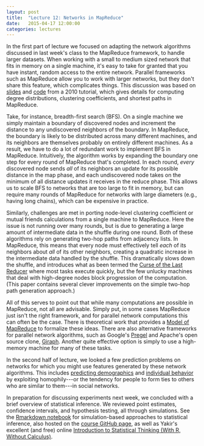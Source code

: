 ```yaml
---
layout: post
title:  "Lecture 12: Networks in MapReduce"
date:   2015-04-17 12:00:00
categories: lectures
---
```


In the first part of lecture we focused on adapting the network algorithms discussed in last week's class to the MapReduce framework, to handle larger datasets.
When working with a small to medium sized network that fits in memory on a single machine, it's easy to take for granted that you have instant, random access to the entire network.
Parallel frameworks such as MapReduce allow you to work with larger networks, but they don't share this feature, which complicates things.
This discussion was based on [slides](http://www.slideshare.net/jakehofman/largescale-social-media-analysis-with-hadoop/70) and [code](https://github.com/jhofman/icwsm2010_tutorial) from a 2010 tutorial, which gives details for computing degree distributions, clustering coefficients, and shortest paths in MapReduce.

Take, for instance, breadth-first search (BFS).
On a single machine we simply maintain a boundary of discovered nodes and increment the distance to any undiscovered neighbors of the boundary.
In MapReduce, the boundary is likely to be distributed across many different machines, and its neighbors are themselves probably on entirely different machines.
As a result, we have to do a lot of redundant work to implement BFS in MapReduce.
Intuitively, the algorithm works by expanding the boundary one step for every round of MapReduce that's completed.
In each round, _every_ discovered node sends _all_ of its neighbors an update for its possible distance in the map phase, and each undiscovered node takes on the minimum of all distance updates it receives in the reduce phase.
This allows us to scale BFS to networks that are too large to fit in memory, but can require many rounds of MapReduce for networks with large diameters (e.g., having long chains), which can be expensive in practice.

Similarly, challenges are met in porting node-level clustering coefficient or mutual friends calculations from a single machine to MapReduce.
Here the issue is not running over many rounds, but is due to generating a large amount of intermediate data in the shuffle during one round.
Both of these algorithms rely on generating two-hop paths from adjacency lists.
In MapReduce, this means that every node must effectively tell _each_ of its neighbors about _all_ of its other neighbors, creating a quadratic increase in the intermediate data handled by the shuffle.
This dramatically slows down the shuffle, and introduces what as been termed the [Curse of the Last Reducer](http://theory.stanford.edu/~sergei/papers/www11-triangles.pdf) where most tasks execute quickly, but the few unlucky machines that deal with high-degree nodes block progression of the computation.
(This paper contains several clever improvements on the simple two-hop path generation approach.)

All of this serves to point out that while many computations are possible in MapReduce, not all are advisable.
Simply put, in some cases MapReduce just isn't the right framework, and for parallel network computations this can often be the case.
There is theoretical work that provides a [Model of MapReduce](http://theory.stanford.edu/~sergei/papers/soda10-mrc.pdf) to formalize these ideas.
There are also alternative frameworks for parallel network algorithms, such as Google's [Pregel](http://kowshik.github.io/JPregel/pregel_paper.pdf) and Apache's open source clone, [Giraph](http://giraph.apache.org).
Another quite effective option is simply to use a high-memory machine for many of these tasks.

In the second half of lecture, we looked a few prediction problems on networks for which you might use features generated by these network algorithms.
This includes [predicting demographics](https://5harad.com/papers/birds.pdf) and [individual behavior](http://www.wwwconference.org/proceedings/www2010/www/p301.pdf) by exploiting homophily---or the tendency for people to form ties to others who are similar to them---in social networks.

In preparation for discussing experiments next week, we concluded with a brief overview of statistical inference.
We reviewed point estimates, confidence intervals, and hypothesis testing, all through simulations.
See the [Rmarkdown notebook](http://rpubs.com/jhofman/statistical_inference) for simulation-based approaches to statistical inference, also hosted on the [course GitHub page](https://github.com/jhofman/msd2015/tree/master/lectures/lecture_12), as well as Yakir's excellent (and free) online [Introduction to Statistical Thinking (With R, Without Calculus)](http://pluto.huji.ac.il/~msby/StatThink/).


<!--
  BFS computes shortest path: http://www.cs.toronto.edu/~krueger/cscB63h/lectures/BFS.pdf
  BFS runtime and correctness: http://www.cse.ust.hk/faculty/golin/COMP271Sp03/Notes/MyL06.ps
  [Facebook at scale](http://arxiv.org/abs/1111.4503)
-->

